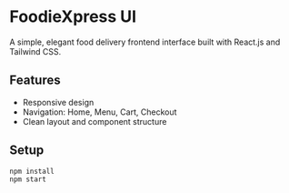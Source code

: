 # FoodieXpress UI

A simple, elegant food delivery frontend interface built with React.js and Tailwind CSS.

## Features

- Responsive design
- Navigation: Home, Menu, Cart, Checkout
- Clean layout and component structure

## Setup

```bash
npm install
npm start
```
